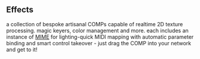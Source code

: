 ## Effects
a collection of bespoke artisanal COMPs capable of realtime 2D texture processing. magic keyers, color management and more. each includes an instance of [MIME](https://github.com/voxeljunk/TouchDesigner/tree/main/Utilities/MIME) for lighting-quick MIDI mapping with automatic parameter binding and smart control takeover - just drag the COMP into your network and get to it!
